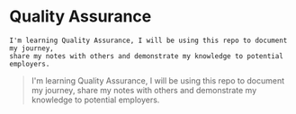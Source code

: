 # Quality Assurance

```
I'm learning Quality Assurance, I will be using this repo to document my journey, 
share my notes with others and demonstrate my knowledge to potential employers.
```

> I'm learning Quality Assurance, I will be using this repo to document my journey, 
share my notes with others and demonstrate my knowledge to potential employers.

